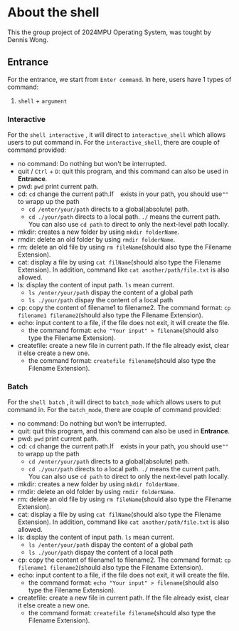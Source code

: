 # About the shell
This the group project of 2024MPU Operating System, was tought by Dennis Wong.
## Entrance

For the entrance, we start from `Enter command`. In here, users have 1 types of command:

1. `shell` + `argument`

### Interactive

For the `shell interactive` , it will direct to `interactive_shell` which allows users to put command in. For the `interactive_shell`, there are couple of command provided:

- no command: Do nothing but won't be interrupted.
- quit / `Ctrl` + `D`: quit this program, and this command can also be used in **Entrance**.
- pwd: `pwd` print current path.
- cd: `cd` change the current path.If ` ` exists in your path, you should use`""` to wrapp up the path
  - `cd /enter/your/path` directs to a global(absolute) path.
  - `cd ./your/path` directs to a local path. `./` means the current path. You can also use `cd path` to direct to only the next-level path locally.
- mkdir: creates a new folder by using `mkdir folderName`.
- rmdir: delete an old folder by using `rmdir folderName`.
- rm: delete an old file by using `rm fileName`(should also type the Filename Extension).
- cat: display a file by using `cat filName`(should also type the Filename Extension). In addition, command like `cat another/path/file.txt` is also allowed.
- ls: display the content of input path. `ls` mean current. 
  - `ls /enter/your/path` dispay the content of a global path
  - `ls ./your/path` dispay the content of a local path
- cp: copy the content of filename1 to filename2. The command format: `cp filename1 filename2`(should also type the Filename Extension).
- echo: input content to a file, if the file does not exit, it will create the file.
  - the command format: `echo "Your input" > filename`(should also type the Filename Extension).
- createfile: create a new file in current path. If the file already exist, clear it else create a new one.
  - the command format: `createfile filename`(should also type the Filename Extension).


### Batch

For the `shell batch` , it will direct to `batch_mode` which allows users to put command in. For the `batch_mode`, there are couple of command provided:

- no command: Do nothing but won't be interrupted.
- quit: quit this program, and this command can also be used in **Entrance**.
- pwd: `pwd` print current path.
- cd: `cd` change the current path.If ` ` exists in your path, you should use`""` to wrapp up the path
  - `cd /enter/your/path` directs to a global(absolute) path.
  - `cd ./your/path` directs to a local path. `./` means the current path. You can also use `cd path` to direct to only the next-level path locally.
- mkdir: creates a new folder by using `mkdir folderName`.
- rmdir: delete an old folder by using `rmdir folderName`.
- rm: delete an old file by using `rm fileName`(should also type the Filename Extension).
- cat: display a file by using `cat filName`(should also type the Filename Extension). In addition, command like `cat another/path/file.txt` is also allowed.
- ls: display the content of input path. `ls` mean current. 
  - `ls /enter/your/path` dispay the content of a global path
  - `ls ./your/path` dispay the content of a local path
- cp: copy the content of filename1 to filename2. The command format: `cp filename1 filename2`(should also type the Filename Extension).
- echo: input content to a file, if the file does not exit, it will create the file.
  - the command format: `echo "Your input" > filename`(should also type the Filename Extension).
- createfile: create a new file in current path. If the file already exist, clear it else create a new one.
  - the command format: `createfile filename`(should also type the Filename Extension).  
